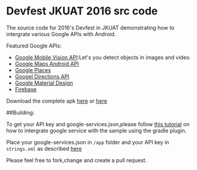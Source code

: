 # Devfest JKUAT 2016 src code
The source code for 2016's Devfest in JKUAT demonstrating how to intergrate various Google APIs with Android.

Featured Google APIs:
* [Google Mobile Vision API](https://developers.google.com/vision/):Let's you detect objects in images and video.
* [Google Maps Android API](https://developers.google.com/maps/documentation/android-api/)
* [Google Places](https://developers.google.com/places/android-api/)
* [Googel Directions API](https://developers.google.com/maps/)
* [Google Material Design](https://material.google.com/)
* [Firebase](https://firebase.google.com/)

Download the complete apk [here](http://play.google.com/store/apps/details?id=gdg.jkuat.devfest) or [here](https://goo.gl/skzX8J)

##Building:

To get your API key and google-services.json,please follow [this tutorial](https://developers.google.com/android/guides/setup) on how to intergrate google service with the sample using the gradle plugin.

Place your google-services.json in `/app` folder and your API key in `strings.xml` as described [here](https://developers.google.com/maps/documentation/android-api/signup)

Please feel free to fork,change and create a pull request.
